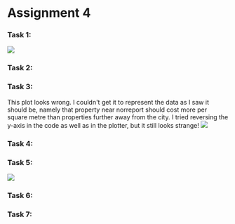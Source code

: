 # Assignment 4

### Task 1:
![](https://github.com/semester-groupies/disturbed-unit/blob/assignment-4/assignment-4/plot_50_km_2015.png)
### Task 2:

### Task 3:
This plot looks wrong. I couldn't get it to represent the data as I saw it should be, namely that property near norreport should cost 
more per square metre than properties further away from the city. I tried reversing the y-axis in the code as well as in the plotter, but it still looks strange!
![](https://github.com/semester-groupies/disturbed-unit/blob/assignment-4/assignment-4/2d_plot_norreport.png)
### Task 4:

### Task 5:
![](https://github.com/semester-groupies/disturbed-unit/blob/assignment-4/assignment-4/room_numbers_histogram.png)

### Task 6:

### Task 7:
